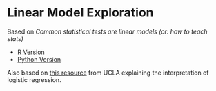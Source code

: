 # Linear Model Exploration
Based on *Common statistical tests are linear models (or: how to teach stats)*

- [R Version](https://lindeloev.github.io/tests-as-linear/)
- [Python Version](https://eigenfoo.xyz/tests-as-linear/)

Also based on [this resource](https://stats.idre.ucla.edu/other/mult-pkg/faq/general/faq-how-do-i-interpret-odds-ratios-in-logistic-regression/) from UCLA explaining the interpretation of logistic regression.
